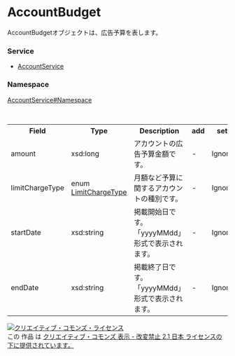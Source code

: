 # AccountBudget
AccountBudgetオブジェクトは、広告予算を表します。

### Service
+ [AccountService](../../services/AccountService.md)

### Namespace
[AccountService#Namespace](../../services/AccountService.md#namespace)

<table>
 <tr>
  <th>Field</th>
  <th>Type</th>
  <th>Description</th>
  <th>add</th>
  <th>set</th>
  <th>remove</th>
 </tr>
 <tr>
  <td>amount</td>
  <td>xsd:long</td>
  <td>アカウントの広告予算金額です。</td>
  <td>-</td>
  <td>Ignore</td>
  <td>-</td>
 </tr>
 <tr>
  <td>limitChargeType</td>
  <td>enum <a href="LimitChargeType.md">LimitChargeType</a></td>
  <td>月額など予算に関するアカウントの種別です。</td>
  <td>-</td>
  <td>Ignore</td>
  <td>-</td>
 </tr>
 <tr>
  <td>startDate</td>
  <td>xsd:string</td>
  <td>掲載開始日です。<br>「yyyyMMdd」形式で表示されます。</td>
  <td>-</td>
  <td>Ignore</td>
  <td>-</td>
 </tr>
 <tr>
  <td>endDate</td>
  <td>xsd:string</td>
  <td>掲載終了日です。<br>「yyyyMMdd」形式で表示されます。</td>
  <td>-</td>
  <td>Ignore</td>
  <td>-</td>
 </tr>
 </table>

<a rel="license" href="http://creativecommons.org/licenses/by-nd/2.1/jp/"><img alt="クリエイティブ・コモンズ・ライセンス" style="border-width:0" src="https://i.creativecommons.org/l/by-nd/2.1/jp/88x31.png" /></a><br />この 作品 は <a rel="license" href="http://creativecommons.org/licenses/by-nd/2.1/jp/">クリエイティブ・コモンズ 表示 - 改変禁止 2.1 日本 ライセンスの下に提供されています。</a>
